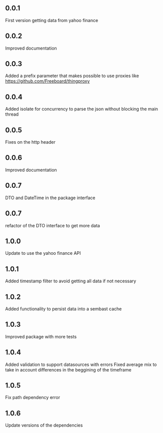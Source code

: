 ## 0.0.1
First version getting data from yahoo finance

## 0.0.2
Improved documentation

## 0.0.3
Added a prefix parameter that makes possible to use proxies like https://github.com/Freeboard/thingproxy

## 0.0.4
Added isolate for concurrency to parse the json without blocking the main thread

## 0.0.5
Fixes on the http header

## 0.0.6
Improved documentation

## 0.0.7
DTO and DateTime in the package interface

## 0.0.7
refactor of the DTO interface to get more data

## 1.0.0
Update to use the yahoo finance API

## 1.0.1
Added timestamp filter to avoid getting all data if not necessary

## 1.0.2
Added functionality to persist data into a sembast cache

## 1.0.3
Improved package with more tests

## 1.0.4
Added validation to support datasources with errors
Fixed average mix to take in account differences in the beggining of the timeframe

## 1.0.5
Fix path dependency error

## 1.0.6
Update versions of the dependencies